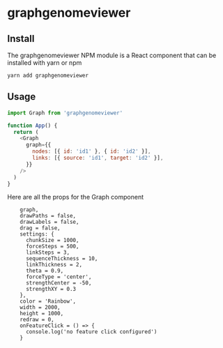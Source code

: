 # graphgenomeviewer

## Install

The graphgenomeviewer NPM module is a React component that can be installed with
yarn or npm

    yarn add graphgenomeviewer

## Usage

```js
import Graph from 'graphgenomeviewer'

function App() {
  return (
    <Graph
      graph={{
        nodes: [{ id: 'id1' }, { id: 'id2' }],
        links: [{ source: 'id1', target: 'id2' }],
      }}
    />
  )
}
```

Here are all the props for the Graph component

```
    graph,
    drawPaths = false,
    drawLabels = false,
    drag = false,
    settings: {
      chunkSize = 1000,
      forceSteps = 500,
      linkSteps = 3,
      sequenceThickness = 10,
      linkThickness = 2,
      theta = 0.9,
      forceType = 'center',
      strengthCenter = -50,
      strengthXY = 0.3
    },
    color = 'Rainbow',
    width = 2000,
    height = 1000,
    redraw = 0,
    onFeatureClick = () => {
      console.log('no feature click configured')
    }
```
